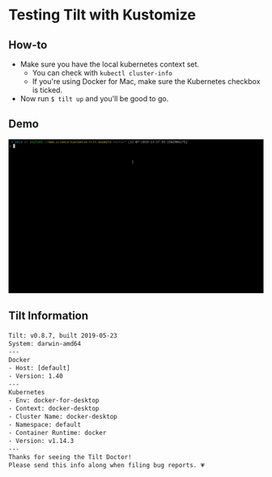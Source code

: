 # Testing Tilt with Kustomize

## How-to

- Make sure you have the local kubernetes context set.
  - You can check with `kubectl cluster-info`
  - If you're using Docker for Mac, make sure the Kubernetes checkbox is ticked.
- Now run `$ tilt up` and you'll be good to go.

## Demo

![](demo.gif)

## Tilt Information

```
Tilt: v0.8.7, built 2019-05-23
System: darwin-amd64
---
Docker
- Host: [default]
- Version: 1.40
---
Kubernetes
- Env: docker-for-desktop
- Context: docker-desktop
- Cluster Name: docker-desktop
- Namespace: default
- Container Runtime: docker
- Version: v1.14.3
---
Thanks for seeing the Tilt Doctor!
Please send this info along when filing bug reports. 💗
```
